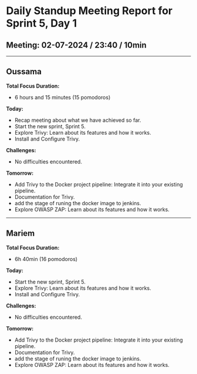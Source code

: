 # Daily Standup Meeting Report for Sprint 5, Day 1

## Meeting: 02-07-2024 / 23:40 / 10min

---

## Oussama

**Total Focus Duration:**

- 6 hours and 15 minutes (15 pomodoros)

**Today:**

- Recap meeting about what we have achieved so far.
- Start the new sprint, Sprint 5.
- Explore Trivy: Learn about its features and how it works.
- Install and Configure Trivy.

**Challenges:**

- No difficulties encountered.

**Tomorrow:**

- Add Trivy to the Docker project pipeline: Integrate it into your existing pipeline.
- Documentation for Trivy.
- add the stage of runing the docker image to jenkins.
- Explore OWASP ZAP: Learn about its features and how it works.

---

## Mariem

**Total Focus Duration:**

- 6h 40min (16 pomodoros)

**Today:**

- Start the new sprint, Sprint 5.
- Explore Trivy: Learn about its features and how it works.
- Install and Configure Trivy.

**Challenges:**

- No difficulties encountered.

**Tomorrow:**

- Add Trivy to the Docker project pipeline: Integrate it into your existing pipeline.
- Documentation for Trivy.
- add the stage of runing the docker image to jenkins.
- Explore OWASP ZAP: Learn about its features and how it works.
  
